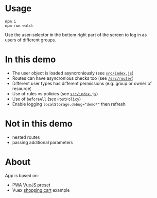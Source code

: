 # Usage

```
npm i
npm run watch
```

Use the user-selector in the bottom right part of the screen to log in as users
of different groups.

# In this demo

- The user object is loaded asyncroniously (see [`src/index.js`](src/index.js))
- Routes can have asyncronious checks too (see [`/src/router`](src/router/index.js))
- Different user types has different permissions (e.g. group or owner of resource)
- Use of rules vs policies (see [`src/index.js`](src/index.js#L44))
- Use of `beforeAll` (see [`PostPolicy`](src/index.js#L18))
- Enable logging `localStorage.debug="demo*"` then refresh

# Not in this demo

- nested routes
- passing additional parameters

# About

App is based on:

- [PWA](https://pwa.cafe/) [VueJS preset](https://github.com/lukeed/pwa/tree/master/packages/preset-vue)
- Vuex [shopping cart](https://github.com/vuejs/vuex/tree/dev/examples/shopping-cart) example
